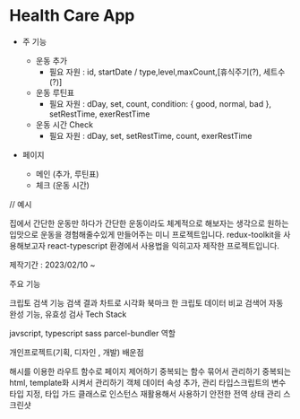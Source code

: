 # Health Care App

- 주 기능

  - 운동 추가
    - 필요 자원 : id, startDate / type,level,maxCount,[휴식주기(?), 세트수(?)]
  - 운동 루틴표
    - 필요 자원 : dDay, set, count, condition: { good, normal, bad }, setRestTime, exerRestTime
  - 운동 시간 Check
    - 필요 자원 : dDay, set, setRestTime, count, exerRestTime

- 페이지
  - 메인 (추가, 루틴표)
  - 체크 (운동 시간)

// 예시

집에서 간단한 운동만 하다가 간단한 운동이라도 체계적으로 해보자는 생각으로 원하는 입맛으로 운동을 경험해줄수있게 만들어주는 미니 프로젝트입니다.
redux-toolkit을 사용해보고자 react-typescript 환경에서 사용법을 익히고자 제작한 프로젝트입니다.

제작기간 : 2023/02/10 ~

주요 기능

크립토 검색 기능
검색 결과 차트로 시각화
북마크 한 크립토 데이터 비교
검색어 자동 완성 기능, 유효성 검사
Tech Stack

javscript, typescript
sass
parcel-bundler
역할

개인프로젝트(기획, 디자인 , 개발)
배운점

해시를 이용한 라우트 함수로 페이지 제어하기
중복되는 함수 묶어서 관리하기
중복되는 html, template화 시켜서 관리하기
객체 데이터 속성 추가, 관리
타입스크립트의 변수 타입 지정, 타입 가드
클래스로 인스턴스 재활용해서 사용하기
안전한 전역 상태 관리
스크린샷
